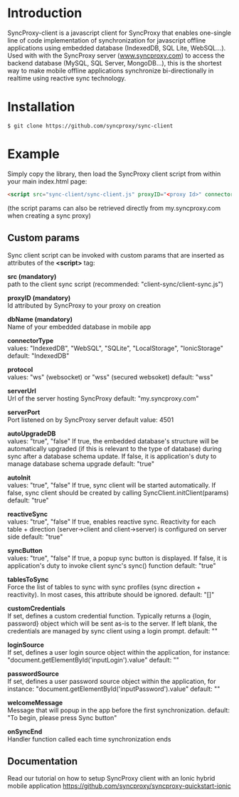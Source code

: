 
# Introduction
SyncProxy-client is a javascript client for SyncProxy that enables one-single line of code implementation of synchronization for javascript offline applications using embedded database (IndexedDB, SQL Lite, WebSQL...). Used with with the SyncProxy server (www.syncproxy.com) to access the backend database (MySQL, SQL Server, MongoDB...), this is the shortest way to make mobile offline applications synchronize bi-directionally in realtime using reactive sync technology.

# Installation
```
$ git clone https://github.com/syncproxy/sync-client
```
# Example
Simply copy the library, then load the SyncProxy client script from within your main index.html page:

```html
<script src="sync-client/sync-client.js" proxyID="<proxy Id>" connectorType="IndexedDB or WebSQL or SQLite or IonicStorage" dbName="your client db name"></script> 
```

(the script params can also be retrieved directly from my.syncproxy.com when creating a sync proxy)

## Custom params
Sync client script can be invoked with custom params that are inserted as attributes of the **&lt;script&gt;** tag:

**src (mandatory)**  
path to the client sync script (recommended: "client-sync/client-sync.js")

**proxyID (mandatory)**  
Id attributed by SyncProxy to  your proxy on creation

**dbName (mandatory)**  
Name of your embedded database in mobile app

**connectorType**  
values: "IndexedDB", "WebSQL", "SQLite", "LocalStorage", "IonicStorage"
default: "IndexedDB"

**protocol**  
values: "ws" (websocket) or "wss" (secured websoket)
default: "wss"

**serverUrl**  
Url of the server hosting SyncProxy
default: "my.syncproxy.com"

**serverPort**  
Port listened on by SyncProxy server
default value: 4501

**autoUpgradeDB**  
values: "true", "false"
If true, the embedded database's structure will be automatically upgraded (if this is relevant to the type of database) during sync after a database schema update.
If false, it is application's duty to manage database schema upgrade
default: "true"

**autoInit**  
values: "true", "false"
If true, sync client will be started automatically. If false, sync client should be created by calling SyncClient.initClient(params)
default: "true"

**reactiveSync**  
values: "true", "false"
If true, enables reactive sync. Reactivity for each table + direction (server->client and client->server) is configured on server side
default: "true"

**syncButton**  
values: "true", "false"
If true, a popup sync button is displayed. If false, it is application's duty to invoke client sync's sync() function
default: "true"

**tablesToSync**  
Force the list of tables to sync with sync profiles (sync direction + reactivity). In most cases, this attribute should be ignored.
default: "[]"

**customCredentials**  
If set, defines a custom credential function. Typically returns a {login, password} object which will be sent as-is to the server. If left blank, the credentials are managed by sync client using a login prompt.
default: ""

**loginSource**  
If set, defines a user login source object within the application, for instance: "document.getElementById('inputLogin').value"
default: ""

**passwordSource**  
If set, defines a user password source object within the application, for instance: "document.getElementById('inputPassword').value"
default: ""

**welcomeMessage**  
Message that will popup in the app before the first synchronization.
default: "To begin, please press Sync button"

**onSyncEnd**  
Handler function called each time synchronization ends

## Documentation
Read our tutorial on how to setup SyncProxy client with an Ionic hybrid mobile application
https://github.com/syncproxy/syncproxy-quickstart-ionic
